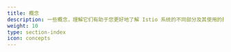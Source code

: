 ```yaml
---
title: 概念
description: 一些概念，理解它们有助于您更好地了解 Istio 系统的不同部分及其使用的抽象。
weight: 10
type: section-index
icon: concepts
---
```

